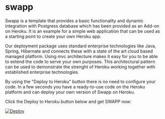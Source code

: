# swapp
Swapp is a template that provides a basic functionality and dynamic integration with Postgress database which has been provided as an Add-on on Heroku. It is an example for a simple web application that can be used as a starting point to create your own Heroku app.

Our deployment package uses standard enterprise technologies like Java, Spring, Hibernate and connects these with a state of the art cloud based managed platform. Using mvc architecture makes it easy for you to be able to extend the code to serve your own purposes. This architectural pattern can be used to demonstrate the strenght of Heroku working together with established enterprise technologies. 

By using the "Deploy to Heroku" button there is no need to configure your code. In a few seconds you have a ready-to-use code on the Heroku platform and can deploy your own version of Swapp on Heroku.

Click the Deploy to Heroku button below and get SWAPP now:

<a href="https://heroku.com/deploy?template=https://github.com/logiclinegmbh/swapp">
   <img src="https://www.herokucdn.com/deploy/button.png" alt="Deploy">
</a>

